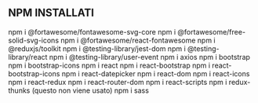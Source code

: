 ## NPM INSTALLATI 
npm i @fortawesome/fontawesome-svg-core
npm i @fortawesome/free-solid-svg-icons
npm i @fortawesome/react-fontawesome
npm i @reduxjs/toolkit
npm i @testing-library/jest-dom
npm i @testing-library/react
npm i @testing-library/user-event
npm i axios
npm i bootstrap
npm i bootstrap-icons
npm i react
npm i react-bootstrap
npm i react-bootstrap-icons
npm i react-datepicker
npm i react-dom
npm i react-icons
npm i react-redux
npm i react-router-dom
npm i react-scripts
npm i redux-thunks (questo non viene usato)
npm i sass